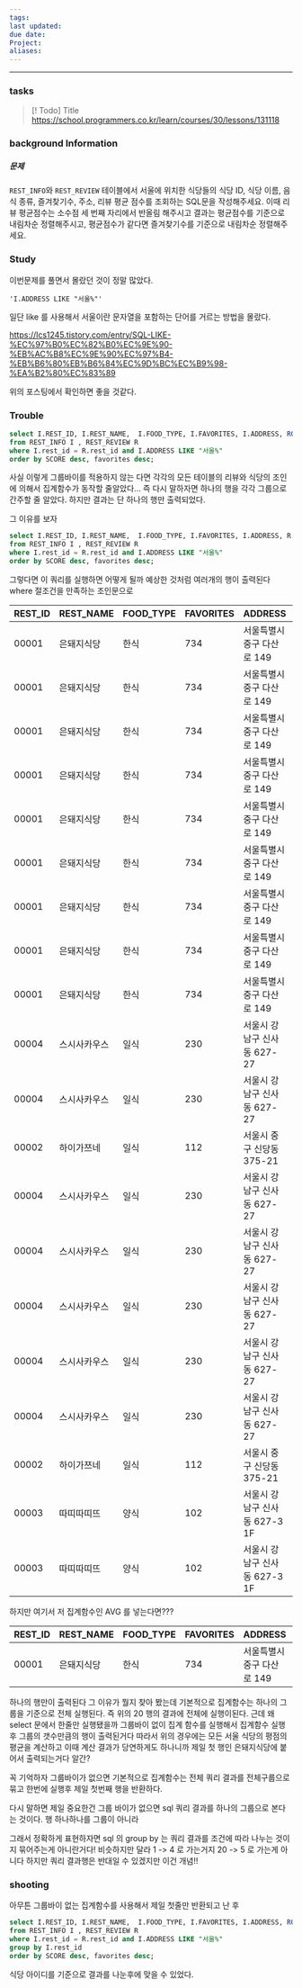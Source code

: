 ```yaml
---
tags: 
last updated: 
due date: 
Project: 
aliases:
---
```

--- 
### tasks

> [! Todo] Title
> https://school.programmers.co.kr/learn/courses/30/lessons/131118

### background Information
##### 문제

`REST_INFO`와 `REST_REVIEW` 테이블에서 서울에 위치한 식당들의 식당 ID, 식당 이름, 음식 종류, 즐겨찾기수, 주소, 리뷰 평균 점수를 조회하는 SQL문을 작성해주세요. 이때 리뷰 평균점수는 소수점 세 번째 자리에서 반올림 해주시고 결과는 평균점수를 기준으로 내림차순 정렬해주시고, 평균점수가 같다면 즐겨찾기수를 기준으로 내림차순 정렬해주세요.


### Study

이번문제를 풀면서 몰랐던 것이 정말 많았다. 

```
'I.ADDRESS LIKE "서울%"'
```
일단 like 를 사용해서 서울이란 문자열을 포함하는 단어를 거르는 방법을 몰랐다.

https://lcs1245.tistory.com/entry/SQL-LIKE-%EC%97%B0%EC%82%B0%EC%9E%90-%EB%AC%B8%EC%9E%90%EC%97%B4-%EB%B6%80%EB%B6%84%EC%9D%BC%EC%B9%98-%EA%B2%80%EC%83%89

위의 포스팅에서 확인하면 좋을 것같다.

### Trouble


```sql
select I.REST_ID, I.REST_NAME,	I.FOOD_TYPE, I.FAVORITES, I.ADDRESS, ROUND(AVG(R.REVIEW_SCORE),2) as SCORE
from REST_INFO I , REST_REVIEW R
where I.rest_id = R.rest_id and I.ADDRESS LIKE "서울%"
order by SCORE desc, favorites desc;
```

사실 이렇게 그룹바이를 적용하지 않는 다면 각각의 모든 테이블의 리뷰와 식당의 조인에 의해서 집계함수가 동작할 줄알았다... 즉 다시 말하자면 하나의 행을 각각 그룹으로 간주할 줄 알았다. 하지만 결과는 단 하나의 행만 출력되었다.

그 이유를 보자 

```sql
select I.REST_ID, I.REST_NAME,	I.FOOD_TYPE, I.FAVORITES, I.ADDRESS, R.REVIEW_SCORE as SCORE
from REST_INFO I , REST_REVIEW R
where I.rest_id = R.rest_id and I.ADDRESS LIKE "서울%"
order by SCORE desc, favorites desc;
```

그렇다면 이 쿼리를 실행하면 어떻게 될까 예상한 것처럼 여러개의 행이 출력된다 where 절조건을 만족하는 조인문으로 

|REST_ID|REST_NAME|FOOD_TYPE|FAVORITES|ADDRESS|SCORE|
|---|---|---|---|---|---|
|00001|은돼지식당|한식|734|서울특별시 중구 다산로 149|5|
|00001|은돼지식당|한식|734|서울특별시 중구 다산로 149|5|
|00001|은돼지식당|한식|734|서울특별시 중구 다산로 149|5|
|00001|은돼지식당|한식|734|서울특별시 중구 다산로 149|5|
|00001|은돼지식당|한식|734|서울특별시 중구 다산로 149|5|
|00001|은돼지식당|한식|734|서울특별시 중구 다산로 149|5|
|00001|은돼지식당|한식|734|서울특별시 중구 다산로 149|5|
|00001|은돼지식당|한식|734|서울특별시 중구 다산로 149|5|
|00001|은돼지식당|한식|734|서울특별시 중구 다산로 149|5|
|00004|스시사카우스|일식|230|서울시 강남구 신사동 627-27|5|
|00004|스시사카우스|일식|230|서울시 강남구 신사동 627-27|5|
|00002|하이가쯔네|일식|112|서울시 중구 신당동 375-21|5|
|00004|스시사카우스|일식|230|서울시 강남구 신사동 627-27|4|
|00004|스시사카우스|일식|230|서울시 강남구 신사동 627-27|4|
|00004|스시사카우스|일식|230|서울시 강남구 신사동 627-27|4|
|00004|스시사카우스|일식|230|서울시 강남구 신사동 627-27|4|
|00004|스시사카우스|일식|230|서울시 강남구 신사동 627-27|4|
|00002|하이가쯔네|일식|112|서울시 중구 신당동 375-21|4|
|00003|따띠따띠뜨|양식|102|서울시 강남구 신사동 627-3 1F|4|
|00003|따띠따띠뜨|양식|102|서울시 강남구 신사동 627-3 1F|4|

하지만 여기서 저 집계함수인 AVG 를 넣는다면???

|REST_ID|REST_NAME|FOOD_TYPE|FAVORITES|ADDRESS|SCORE|
|---|---|---|---|---|---|
|00001|은돼지식당|한식|734|서울특별시 중구 다산로 149|4.60|
하나의 행만이 출력된다 그 이유가 뭘지 찾아 봤는데 기본적으로 집계함수는 하나의 그룹을 기준으로 전체 실행된다. 즉 위의 20 행의 결과에 전체에 실행이된다. 근데 왜 select 문에서 한줄만 실행됐을까 그룹바이 없이 집계 함수를 실행해서 집계함수 실행 후 그룹의 갯수만큼의 행이 출력된거다 따라서 위의 경우에는 모든 서울 식당의 평점의 평균을 계산하고 이때 계산 결과가 당연하게도 하나니까 제일 첫 행인 은돼지식당에 붙어서 출력되는거다 알간?

꼭 기억하자 그룹바이가 없으면 기본적으로 집계함수는 전체 쿼리 결과를 전체구룹으로 묶고 한번에 실행후 제일 첫번째 행을 반환하다.

다시 말하면 제일 중요한건 그룹 바이가 없으면 sql 쿼리 결과를 하나의 그룹으로 본다는 것이다. 행 하나하나를 그룹이 아니라

그래서 정확하게 표현하자면 sql 의 group by 는 쿼리 결과를 조건에 따라 나누는 것이지 묶어주는게 아니란거다! 비슷하지만 달라
1 -> 4 로 가는거지 20 -> 5 로 가는게 아니다 하지만 쿼리 결과행은 반대일 수 있겠지만 이건 개념!!

### shooting
아무튼 그룹바이 없는 집계함수를 사용해서 제일 첫줄만 반환되고 난 후 

```sql
select I.REST_ID, I.REST_NAME,	I.FOOD_TYPE, I.FAVORITES, I.ADDRESS, ROUND(AVG(R.REVIEW_SCORE),2) as SCORE
from REST_INFO I , REST_REVIEW R
where I.rest_id = R.rest_id and I.ADDRESS LIKE "서울%"
group by I.rest_id
order by SCORE desc, favorites desc; 
```

식당 아이디를 기준으로 결과를 나눈후에 맞을 수 있었다.
